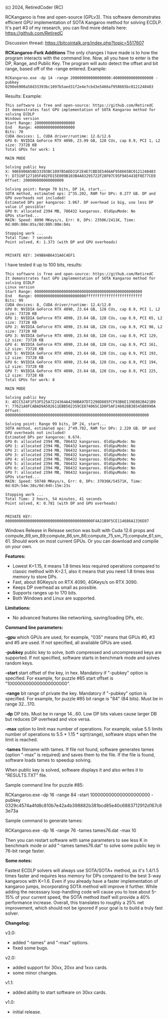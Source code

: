 (c) 2024, RetiredCoder (RC)

RCKangaroo is free and open-source (GPLv3).
This software demonstrates efficient GPU implementation of SOTA Kangaroo method for solving ECDLP. 
It's part #3 of my research, you can find more details here: https://github.com/RetiredC

Discussion thread: https://bitcointalk.org/index.php?topic=5517607

<b>RCKangaroo-Fork Additions</b>
The only changes I have made is to how the program interacts with the command line. Now, all you have to enter is the DP, Range, and Public Key. The program will auto detect the offset and bit range, based off of the -range entered. 
Example:
```
RCKangaroo.exe -dp 14 -range 200000000000000000:400000000000000000 -pubkey 0290e6900a58d33393bc1097b5aed31f2e4e7cbd3e5466af958665bc0121248483
```

Results:
Example:
```
This software is free and open-source: https://github.com/RetiredC
It demonstrates fast GPU implementation of SOTA Kangaroo method for solving ECDLP
Windows version
Start Range: 200000000000000000
End   Range: 400000000000000000
Bits: 70
CUDA devices: 1, CUDA driver/runtime: 12.6/12.6
GPU 0: NVIDIA GeForce RTX 4090, 23.99 GB, 128 CUs, cap 8.9, PCI 1, L2 size: 73728 KB
Total GPUs for work: 1

MAIN MODE

Solving public key
X: 90E6900A58D33393BC1097B5AED31F2E4E7CBD3E5466AF958665BC0121248483
Y: D7319F127105F492FD15E009B103B4A83295722F28F07C95F9A5443EF8E77CE0
Offset: 200000000000000000

Solving point: Range 70 bits, DP 14, start...
SOTA method, estimated ops: 2^35.202, RAM for DPs: 0.277 GB. DP and GPU overheads not included!
Estimated DPs per kangaroo: 3.067. DP overhead is big, use less DP value if possible!
GPU 0: allocated 2394 MB, 786432 kangaroos. OldGpuMode: No
GPUs started...
MAIN: Speed: 8090 MKeys/s, Err: 0, DPs: 2350K/2411K, Time: 0d:00h:00m:05s/0d:00h:00m:04s

Stopping work ...
Total Time: 7 seconds
Point solved, K: 1.373 (with DP and GPU overheads)


PRIVATE KEY: 349B84B6431A6C4EF1
```

I have tested it up to 100 bits, results:
```
This software is free and open-source: https://github.com/RetiredC
It demonstrates fast GPU implementation of SOTA Kangaroo method for solving ECDLP
Linux version
Start Range: 000000000000000000000008000000000000000000000000
End   Range: 00000000000000000000000fffffffffffffffffffffffff
Bits: 99
CUDA devices: 8, CUDA driver/runtime: 12.4/12.0
GPU 0: NVIDIA GeForce RTX 4090, 23.64 GB, 128 CUs, cap 8.9, PCI 1, L2 size: 73728 KB
GPU 1: NVIDIA GeForce RTX 4090, 23.64 GB, 128 CUs, cap 8.9, PCI 65, L2 size: 73728 KB
GPU 2: NVIDIA GeForce RTX 4090, 23.64 GB, 128 CUs, cap 8.9, PCI 98, L2 size: 73728 KB
GPU 3: NVIDIA GeForce RTX 4090, 23.64 GB, 128 CUs, cap 8.9, PCI 129, L2 size: 73728 KB
GPU 4: NVIDIA GeForce RTX 4090, 23.64 GB, 128 CUs, cap 8.9, PCI 161, L2 size: 73728 KB
GPU 5: NVIDIA GeForce RTX 4090, 23.64 GB, 128 CUs, cap 8.9, PCI 193, L2 size: 73728 KB
GPU 6: NVIDIA GeForce RTX 4090, 23.64 GB, 128 CUs, cap 8.9, PCI 194, L2 size: 73728 KB
GPU 7: NVIDIA GeForce RTX 4090, 23.64 GB, 128 CUs, cap 8.9, PCI 225, L2 size: 73728 KB
Total GPUs for work: 8

MAIN MODE

Solving public key
X: 4ECC524F1F53F525A7224364A4290BA97D72298D885FCF93B6E139E802B421B9
Y: 77621A8FCABAD9A502611EBB502359CE874065C1D0F5AF246028B38545B8990A
Offset: 0000000000000000000000000000000000000008000000000000000000000000

Solving point: Range 99 bits, DP 24, start...
SOTA method, estimated ops: 2^49.702, RAM for DPs: 2.220 GB. DP and GPU overheads not included!
Estimated DPs per kangaroo: 8.674.
GPU 0: allocated 2394 MB, 786432 kangaroos. OldGpuMode: No
GPU 1: allocated 2394 MB, 786432 kangaroos. OldGpuMode: No
GPU 2: allocated 2394 MB, 786432 kangaroos. OldGpuMode: No
GPU 3: allocated 2394 MB, 786432 kangaroos. OldGpuMode: No
GPU 4: allocated 2394 MB, 786432 kangaroos. OldGpuMode: No
GPU 5: allocated 2394 MB, 786432 kangaroos. OldGpuMode: No
GPU 6: allocated 2394 MB, 786432 kangaroos. OldGpuMode: No
GPU 7: allocated 2394 MB, 786432 kangaroos. OldGpuMode: No
GPUs started...
MAIN: Speed: 59748 MKeys/s, Err: 0, DPs: 37036K/54571K, Time: 0d:02h:54m:38s/0d:04h:15m:23s

Stopping work ...
Total Time: 2 hours, 54 minutes, 41 seconds
Point solved, K: 0.781 (with DP and GPU overheads)


PRIVATE KEY: 000000000000000000000000000000000000000F4A21B9F5CE114686A1336E07
```

Windows Release in Release section was built with Cuda 12.6 props and compute_89,sm_89;compute_86,sm_86;compute_75,sm_75;compute_61,sm_61. Should work on most current GPUs. Or you can download and compile on your own.

<b>Features:</b>

- Lowest K=1.15, it means 1.8 times less required operations compared to classic method with K=2.1, also it means that you need 1.8 times less memory to store DPs.
- Fast, about 8GKeys/s on RTX 4090, 4GKeys/s on RTX 3090.
- Keeps DP overhead as small as possible.
- Supports ranges up to 170 bits.
- Both Windows and Linux are supported.

<b>Limitations:</b>

- No advanced features like networking, saving/loading DPs, etc.

<b>Command line parameters:</b>

<b>-gpu</b>		which GPUs are used, for example, "035" means that GPUs #0, #3 and #5 are used. If not specified, all available GPUs are used. 

<b>-pubkey</b>		public key to solve, both compressed and uncompressed keys are supported. If not specified, software starts in benchmark mode and solves random keys. 

<b>-start</b>		start offset of the key, in hex. Mandatory if "-pubkey" option is specified. For example, for puzzle #85 start offset is "1000000000000000000000". 

<b>-range</b>		bit range of private the key. Mandatory if "-pubkey" option is specified. For example, for puzzle #85 bit range is "84" (84 bits). Must be in range 32...170. 

<b>-dp</b>		DP bits. Must be in range 14...60. Low DP bits values cause larger DB but reduces DP overhead and vice versa. 

<b>-max</b>		option to limit max number of operations. For example, value 5.5 limits number of operations to 5.5 * 1.15 * sqrt(range), software stops when the limit is reached. 

<b>-tames</b>		filename with tames. If file not found, software generates tames (option "-max" is required) and saves them to the file. If the file is found, software loads tames to speedup solving. 

When public key is solved, software displays it and also writes it to "RESULTS.TXT" file. 

Sample command line for puzzle #85:

RCKangaroo.exe -dp 16 -range 84 -start 1000000000000000000000 -pubkey 0329c4574a4fd8c810b7e42a4b398882b381bcd85e40c6883712912d167c83e73a

Sample command to generate tames:

RCKangaroo.exe -dp 16 -range 76 -tames tames76.dat -max 10

Then you can restart software with same parameters to see less K in benchmark mode or add "-tames tames76.dat" to solve some public key in 76-bit range faster.

<b>Some notes:</b>

Fastest ECDLP solvers will always use SOTA/SOTA+ method, as it's 1.4/1.5 times faster and requires less memory for DPs compared to the best 3-way kangaroos with K=1.6. 
Even if you already have a faster implementation of kangaroo jumps, incorporating SOTA method will improve it further. 
While adding the necessary loop-handling code will cause you to lose about 5–15% of your current speed, the SOTA method itself will provide a 40% performance increase. 
Overall, this translates to roughly a 25% net improvement, which should not be ignored if your goal is to build a truly fast solver. 


<b>Changelog:</b>

v3.0:

- added "-tames" and "-max" options.
- fixed some bugs.

v2.0:

- added support for 30xx, 20xx and 1xxx cards.
- some minor changes.

v1.1:

- added ability to start software on 30xx cards.

v1.0:

- initial release.
